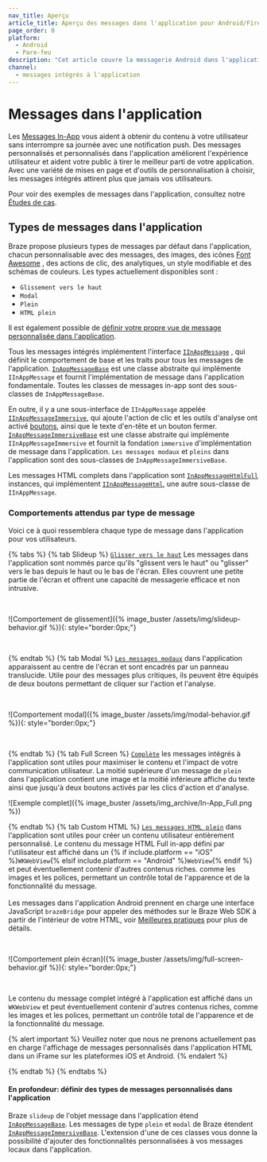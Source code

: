 ```yaml
---
nav_title: Aperçu
article_title: Aperçu des messages dans l'application pour Android/FireOS
page_order: 0
platform:
  - Android
  - Pare-feu
description: "Cet article couvre la messagerie Android dans l'application, quand au mieux l'utiliser, en plus de plusieurs cas d'utilisation."
channel:
  - messages intégrés à l'application
---
```


# Messages dans l'application

Les [Messages In-App]({{site.baseurl}}/user_guide/message_building_by_channel/in-app_messages/) vous aident à obtenir du contenu à votre utilisateur sans interrompre sa journée avec une notification push. Des messages personnalisés et personnalisés dans l'application améliorent l'expérience utilisateur et aident votre public à tirer le meilleur parti de votre application. Avec une variété de mises en page et d'outils de personnalisation à choisir, les messages intégrés attirent plus que jamais vos utilisateurs.

Pour voir des exemples de messages dans l'application, consultez notre [Études de cas][83].

## Types de messages dans l'application

Braze propose plusieurs types de messages par défaut dans l'application, chacun personnalisable avec des messages, des images, des icônes [Font Awesome][15] , des actions de clic, des analytiques, un style modifiable et des schémas de couleurs. Les types actuellement disponibles sont :

- `Glissement vers le haut`
- `Modal`
- `Plein`
- `HTML plein`

Il est également possible de [définir votre propre vue de message personnalisée dans l'application][12].

Tous les messages intégrés implémentent l'interface [`IInAppMessage`][3] , qui définit le comportement de base et les traits pour tous les messages de l'application. [`InAppMessageBase`][27] est une classe abstraite qui implémente `IInAppMessage` et fournit l'implémentation de message dans l'application fondamentale. Toutes les classes de messages in-app sont des sous-classes de `InAppMessageBase`.

En outre, il y a une sous-interface de `IInAppMessage` appelée [`IInAppMessageImmersive`][8], qui ajoute l'action de clic et les outils d'analyse ont activé [boutons][50], ainsi que le texte d'en-tête et un bouton fermer. [`InAppMessageImmersiveBase`][28] est une classe abstraite qui implémente `IInAppMessageImmersive` et fournit la fondation `immersive` d'implémentation de message dans l'application. `Les messages modaux` et `pleins` dans l'application sont des sous-classes de `InAppMessageImmersiveBase`.

Les messages HTML complets dans l'application sont [`InAppMessageHtmlFull`][51] instances, qui implémentent [`IInAppMessageHtml`][52], une autre sous-classe de `IInAppMessage`.

### Comportements attendus par type de message

Voici ce à quoi ressemblera chaque type de message dans l'application pour vos utilisateurs.

{% tabs %}
  {% tab Slideup %}
  [`Glisser vers le haut`][91] Les messages dans l'application sont nommés parce qu'ils "glissent vers le haut" ou "glisser" vers le bas depuis le haut ou le bas de l'écran.  Elles couvrent une petite partie de l'écran et offrent une capacité de messagerie efficace et non intrusive.

  <br>

  ![Comportement de glissement]({% image_buster /assets/img/slideup-behavior.gif %}){: style="border:0px;"}

  <br>

{% endtab %}
{% tab Modal %}
[`Les messages modaux`][90] dans l'application apparaissent au centre de l'écran et sont encadrés par un panneau translucide. Utile pour des messages plus critiques, ils peuvent être équipés de deux boutons permettant de cliquer sur l'action et l'analyse.

  <br>

  ![Comportement modal]({% image_buster /assets/img/modal-behavior.gif %}){: style="border:0px;"}

  <br>


{% endtab %}
{% tab Full Screen %}
[`Complète`][93] les messages intégrés à l'application sont utiles pour maximiser le contenu et l'impact de votre communication utilisateur.  La moitié supérieure d'un message de `plein` dans l'application contient une image et la moitié inférieure affiche du texte ainsi que jusqu'à deux boutons activés par les clics d'action et d'analyse.

![Exemple complet]({% image_buster /assets/img_archive/In-App_Full.png %})


{% endtab %}
{% tab Custom HTML %}
[`Les messages HTML plein`][92] dans l'application sont utiles pour créer un contenu utilisateur entièrement personnalisé. Le contenu du message HTML Full in-app défini par l'utilisateur est affiché dans un {% if include.platform == "iOS" %}`WKWebView`{% elsif include.platform == "Android" %}`WebView`{% endif %} et peut éventuellement contenir d'autres contenus riches. comme les images et les polices, permettant un contrôle total de l'apparence et de la fonctionnalité du message. <br><br>Les messages dans l'application Android prennent en charge une interface JavaScript `brazeBridge` pour appeler des méthodes sur le Braze Web SDK à partir de l'intérieur de votre HTML, voir <a href="https://www.braze.com/docs/user_guide/message_building_by_channel/in-app_messages/best_practices/">Meilleures pratiques</a> pour plus de détails.

<br>

![Comportement plein écran]({% image_buster /assets/img/full-screen-behavior.gif %}){: style="border:0px;"}

<br>

Le contenu du message complet intégré à l'application est affiché dans un `WKWebView` et peut éventuellement contenir d'autres contenus riches, comme les images et les polices, permettant un contrôle total de l'apparence et de la fonctionnalité du message.

{% alert important %}
Veuillez noter que nous ne prenons actuellement pas en charge l'affichage de messages personnalisés dans l'application HTML dans un iFrame sur les plateformes iOS et Android.
{% endalert %}

{% endtab %}
{% endtabs %}

#### En profondeur: définir des types de messages personnalisés dans l'application

Braze `slideup` de l'objet message dans l'application étend [`InAppMessageBase`][27]. Les messages de type `plein` et `modal` de Braze étendent [`InAppMessageImmersiveBase`][28]. L'extension d'une de ces classes vous donne la possibilité d'ajouter des fonctionnalités personnalisées à vos messages locaux dans l'application.

[3]: https://appboy.github.io/appboy-android-sdk/kdoc/braze-android-sdk/com.braze.models.inappmessage/-i-in-app-message/index.html
[8]: https://appboy.github.io/appboy-android-sdk/kdoc/braze-android-sdk/com.braze.models.inappmessage/-i-in-app-message-immersive/index.html
[12]: {{site.baseurl}}/developer_guide/platform_integration_guides/android/in-app_messaging/customization/#setting-a-custom-view-factory
[15]: http://fortawesome.github.io/Font-Awesome/
[27]: https://appboy.github.io/appboy-android-sdk/kdoc/braze-android-sdk/com.braze.models.inappmessage/-in-app-message-base/index.html
[28]: https://appboy.github.io/appboy-android-sdk/kdoc/braze-android-sdk/com.braze.models.inappmessage/-in-app-message-immersive-base/index.html
[50]: https://appboy.github.io/appboy-android-sdk/kdoc/braze-android-sdk/com.braze.models.inappmessage/-message-button/index.html
[51]: https://appboy.github.io/appboy-android-sdk/kdoc/braze-android-sdk/com.braze.models.inappmessage/-in-app-message-html-full/index.html
[52]: https://appboy.github.io/appboy-android-sdk/kdoc/braze-android-sdk/com.braze.models.inappmessage/-i-in-app-message-html/index.html
[83]: https://www.braze.com/customers
[90]: https://appboy.github.io/appboy-android-sdk/kdoc/braze-android-sdk/com.braze.models.inappmessage/-in-app-message-modal/index.html
[91]: https://appboy.github.io/appboy-android-sdk/kdoc/braze-android-sdk/com.braze.models.inappmessage/-in-app-message-slideup/index.html
[92]: https://appboy.github.io/appboy-android-sdk/kdoc/braze-android-sdk/com.braze.models.inappmessage/-in-app-message-html-full/index.html
[93]: https://appboy.github.io/appboy-android-sdk/kdoc/braze-android-sdk/com.braze.models.inappmessage/-in-app-message-full/index.html
